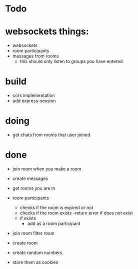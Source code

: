 # Todo

# websockets things:

- websockets
- room participants
- messages from rooms
  - this should only listen to groups you have entered

# build

- cors implementation
- add express-session

# doing

- get chats from rooms that user joined

# done

- join room when you make a room
- create messages
- get rooms you are in

- room participants

  - checks if the room is expired or not
  - checks if the room exists
    -return error if does not exist
  - if exists
    - add as a room participant

- join room filter room
- create room
- create random numbers
- store them as cookies
